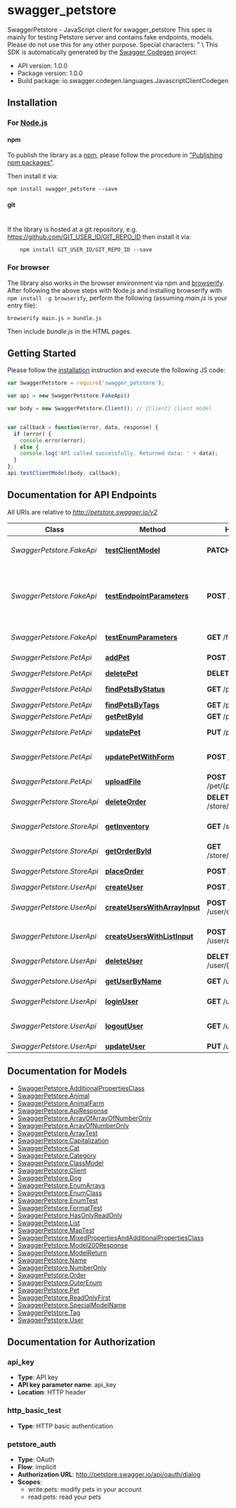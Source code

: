 # swagger_petstore

SwaggerPetstore - JavaScript client for swagger_petstore
This spec is mainly for testing Petstore server and contains fake endpoints, models. Please do not use this for any other purpose. Special characters: \" \\
This SDK is automatically generated by the [Swagger Codegen](https://github.com/swagger-api/swagger-codegen) project:

- API version: 1.0.0
- Package version: 1.0.0
- Build package: io.swagger.codegen.languages.JavascriptClientCodegen

## Installation

### For [Node.js](https://nodejs.org/)

#### npm

To publish the library as a [npm](https://www.npmjs.com/),
please follow the procedure in ["Publishing npm packages"](https://docs.npmjs.com/getting-started/publishing-npm-packages).

Then install it via:

```shell
npm install swagger_petstore --save
```

#### git
#
If the library is hosted at a git repository, e.g.
https://github.com/GIT_USER_ID/GIT_REPO_ID
then install it via:

```shell
    npm install GIT_USER_ID/GIT_REPO_ID --save
```

### For browser

The library also works in the browser environment via npm and [browserify](http://browserify.org/). After following
the above steps with Node.js and installing browserify with `npm install -g browserify`,
perform the following (assuming *main.js* is your entry file):

```shell
browserify main.js > bundle.js
```

Then include *bundle.js* in the HTML pages.

## Getting Started

Please follow the [installation](#installation) instruction and execute the following JS code:

```javascript
var SwaggerPetstore = require('swagger_petstore');

var api = new SwaggerPetstore.FakeApi()

var body = new SwaggerPetstore.Client(); // {Client} client model


var callback = function(error, data, response) {
  if (error) {
    console.error(error);
  } else {
    console.log('API called successfully. Returned data: ' + data);
  }
};
api.testClientModel(body, callback);

```

## Documentation for API Endpoints

All URIs are relative to *http://petstore.swagger.io/v2*

Class | Method | HTTP request | Description
------------ | ------------- | ------------- | -------------
*SwaggerPetstore.FakeApi* | [**testClientModel**](docs/FakeApi.md#testClientModel) | **PATCH** /fake | To test \&quot;client\&quot; model
*SwaggerPetstore.FakeApi* | [**testEndpointParameters**](docs/FakeApi.md#testEndpointParameters) | **POST** /fake | Fake endpoint for testing various parameters 假端點 偽のエンドポイント 가짜 엔드 포인트 
*SwaggerPetstore.FakeApi* | [**testEnumParameters**](docs/FakeApi.md#testEnumParameters) | **GET** /fake | To test enum parameters
*SwaggerPetstore.PetApi* | [**addPet**](docs/PetApi.md#addPet) | **POST** /pet | Add a new pet to the store
*SwaggerPetstore.PetApi* | [**deletePet**](docs/PetApi.md#deletePet) | **DELETE** /pet/{petId} | Deletes a pet
*SwaggerPetstore.PetApi* | [**findPetsByStatus**](docs/PetApi.md#findPetsByStatus) | **GET** /pet/findByStatus | Finds Pets by status
*SwaggerPetstore.PetApi* | [**findPetsByTags**](docs/PetApi.md#findPetsByTags) | **GET** /pet/findByTags | Finds Pets by tags
*SwaggerPetstore.PetApi* | [**getPetById**](docs/PetApi.md#getPetById) | **GET** /pet/{petId} | Find pet by ID
*SwaggerPetstore.PetApi* | [**updatePet**](docs/PetApi.md#updatePet) | **PUT** /pet | Update an existing pet
*SwaggerPetstore.PetApi* | [**updatePetWithForm**](docs/PetApi.md#updatePetWithForm) | **POST** /pet/{petId} | Updates a pet in the store with form data
*SwaggerPetstore.PetApi* | [**uploadFile**](docs/PetApi.md#uploadFile) | **POST** /pet/{petId}/uploadImage | uploads an image
*SwaggerPetstore.StoreApi* | [**deleteOrder**](docs/StoreApi.md#deleteOrder) | **DELETE** /store/order/{orderId} | Delete purchase order by ID
*SwaggerPetstore.StoreApi* | [**getInventory**](docs/StoreApi.md#getInventory) | **GET** /store/inventory | Returns pet inventories by status
*SwaggerPetstore.StoreApi* | [**getOrderById**](docs/StoreApi.md#getOrderById) | **GET** /store/order/{orderId} | Find purchase order by ID
*SwaggerPetstore.StoreApi* | [**placeOrder**](docs/StoreApi.md#placeOrder) | **POST** /store/order | Place an order for a pet
*SwaggerPetstore.UserApi* | [**createUser**](docs/UserApi.md#createUser) | **POST** /user | Create user
*SwaggerPetstore.UserApi* | [**createUsersWithArrayInput**](docs/UserApi.md#createUsersWithArrayInput) | **POST** /user/createWithArray | Creates list of users with given input array
*SwaggerPetstore.UserApi* | [**createUsersWithListInput**](docs/UserApi.md#createUsersWithListInput) | **POST** /user/createWithList | Creates list of users with given input array
*SwaggerPetstore.UserApi* | [**deleteUser**](docs/UserApi.md#deleteUser) | **DELETE** /user/{username} | Delete user
*SwaggerPetstore.UserApi* | [**getUserByName**](docs/UserApi.md#getUserByName) | **GET** /user/{username} | Get user by user name
*SwaggerPetstore.UserApi* | [**loginUser**](docs/UserApi.md#loginUser) | **GET** /user/login | Logs user into the system
*SwaggerPetstore.UserApi* | [**logoutUser**](docs/UserApi.md#logoutUser) | **GET** /user/logout | Logs out current logged in user session
*SwaggerPetstore.UserApi* | [**updateUser**](docs/UserApi.md#updateUser) | **PUT** /user/{username} | Updated user


## Documentation for Models

 - [SwaggerPetstore.AdditionalPropertiesClass](docs/AdditionalPropertiesClass.md)
 - [SwaggerPetstore.Animal](docs/Animal.md)
 - [SwaggerPetstore.AnimalFarm](docs/AnimalFarm.md)
 - [SwaggerPetstore.ApiResponse](docs/ApiResponse.md)
 - [SwaggerPetstore.ArrayOfArrayOfNumberOnly](docs/ArrayOfArrayOfNumberOnly.md)
 - [SwaggerPetstore.ArrayOfNumberOnly](docs/ArrayOfNumberOnly.md)
 - [SwaggerPetstore.ArrayTest](docs/ArrayTest.md)
 - [SwaggerPetstore.Capitalization](docs/Capitalization.md)
 - [SwaggerPetstore.Cat](docs/Cat.md)
 - [SwaggerPetstore.Category](docs/Category.md)
 - [SwaggerPetstore.ClassModel](docs/ClassModel.md)
 - [SwaggerPetstore.Client](docs/Client.md)
 - [SwaggerPetstore.Dog](docs/Dog.md)
 - [SwaggerPetstore.EnumArrays](docs/EnumArrays.md)
 - [SwaggerPetstore.EnumClass](docs/EnumClass.md)
 - [SwaggerPetstore.EnumTest](docs/EnumTest.md)
 - [SwaggerPetstore.FormatTest](docs/FormatTest.md)
 - [SwaggerPetstore.HasOnlyReadOnly](docs/HasOnlyReadOnly.md)
 - [SwaggerPetstore.List](docs/List.md)
 - [SwaggerPetstore.MapTest](docs/MapTest.md)
 - [SwaggerPetstore.MixedPropertiesAndAdditionalPropertiesClass](docs/MixedPropertiesAndAdditionalPropertiesClass.md)
 - [SwaggerPetstore.Model200Response](docs/Model200Response.md)
 - [SwaggerPetstore.ModelReturn](docs/ModelReturn.md)
 - [SwaggerPetstore.Name](docs/Name.md)
 - [SwaggerPetstore.NumberOnly](docs/NumberOnly.md)
 - [SwaggerPetstore.Order](docs/Order.md)
 - [SwaggerPetstore.OuterEnum](docs/OuterEnum.md)
 - [SwaggerPetstore.Pet](docs/Pet.md)
 - [SwaggerPetstore.ReadOnlyFirst](docs/ReadOnlyFirst.md)
 - [SwaggerPetstore.SpecialModelName](docs/SpecialModelName.md)
 - [SwaggerPetstore.Tag](docs/Tag.md)
 - [SwaggerPetstore.User](docs/User.md)


## Documentation for Authorization


### api_key

- **Type**: API key
- **API key parameter name**: api_key
- **Location**: HTTP header

### http_basic_test

- **Type**: HTTP basic authentication

### petstore_auth

- **Type**: OAuth
- **Flow**: implicit
- **Authorization URL**: http://petstore.swagger.io/api/oauth/dialog
- **Scopes**: 
  - write:pets: modify pets in your account
  - read:pets: read your pets

